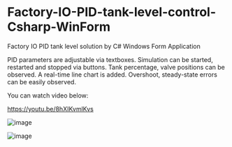 # Factory-IO-PID-tank-level-control-Csharp-WinForm
Factory IO PID tank level solution by C# Windows Form Application


PID parameters are adjustable via textboxes.
Simulation can be started, restarted and stopped via buttons. 
Tank percentage, valve positions can be observed. 
A real-time line chart is added. Overshoot, steady-state errors can be easily observed.

You can watch video below:

https://youtu.be/8hXIKvmlKvs

![image](https://user-images.githubusercontent.com/70879506/113105693-898d5000-920a-11eb-8b63-50ebf5ee7047.png)

![image](https://user-images.githubusercontent.com/70879506/113105718-94e07b80-920a-11eb-84e1-404d73a0ae49.png)
